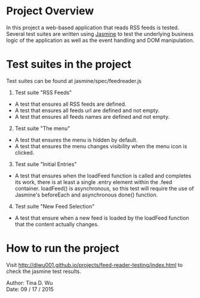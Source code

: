 # Project Overview

In this project a web-based application that reads RSS feeds is tested. Several test suites are written using [Jasmine](http://jasmine.github.io/) to test the underlying business logic of the application as well as the event handling and DOM manipulation.


# Test suites in the project

Test suites can be found at jasmine/spec/feedreader.js  

1. Test suite "RSS Feeds"  
  - A test that ensures all RSS feeds are defined.  
  - A test that ensures all feeds url are defined and not empty.  
  - A test that ensures all feeds names are defined and not empty.  

2. Test suite "The menu"  
  - A test that ensures the menu is hidden by default.  
  - A test that ensures the menu changes visibility when the menu icon is clicked.  

3. Test suite "Initial Entries"  
  - A test that ensures when the loadFeed function is called and completes its work, there is at least a single .entry element within the .feed container.  loadFeed() is asynchronous, so this test will require the use of Jasmine's beforeEach and asynchronous done() function.  
  
4. Test suite "New Feed Selection"  
  - A test that ensure when a new feed is loaded by the loadFeed function that the content actually changes.


# How to run the project

Visit http://diwu001.github.io/projects/feed-reader-testing/index.html to check the jasmine test results.

Author: Tina D. Wu  
Date: 09 / 17 / 2015